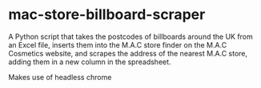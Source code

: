 # mac-store-billboard-scraper
A Python script that takes the postcodes of billboards around the UK from an Excel file, inserts them into the M.A.C store finder on the M.A.C Cosmetics website, and scrapes the address of the nearest M.A.C store, adding them in a new column in the spreadsheet.

Makes use of headless chrome
